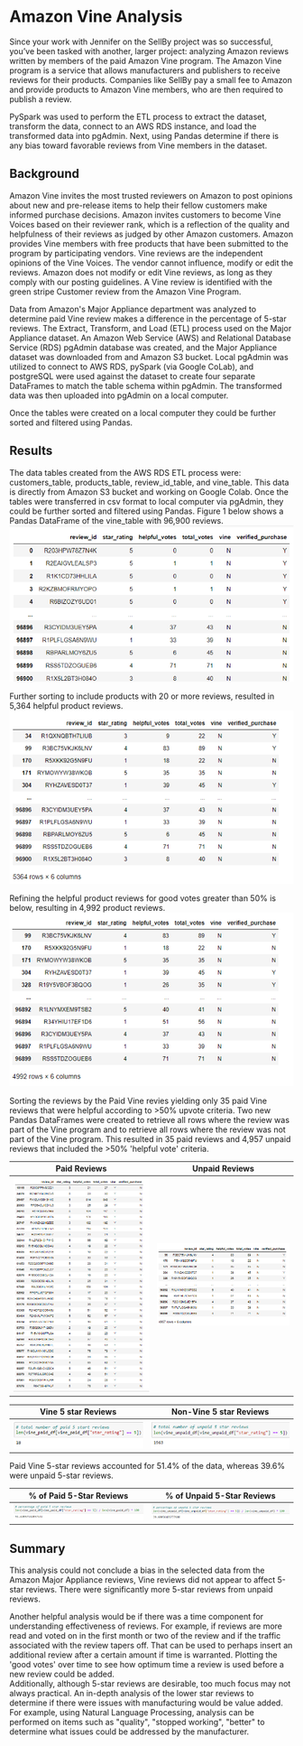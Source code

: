 # Amazon Vine Analysis

Since your work with Jennifer on the SellBy project was so successful, you’ve been tasked with another, larger project: analyzing Amazon reviews written by members of the paid Amazon Vine program. The Amazon Vine program is a service that allows manufacturers and publishers to receive reviews for their products. Companies like SellBy pay a small fee to Amazon and provide products to Amazon Vine members, who are then required to publish a review.

PySpark was used to perform the ETL process to extract the dataset, transform the data, connect to an AWS RDS instance, and load the transformed data into pgAdmin. Next, using Pandas determine if there is any bias toward favorable reviews from Vine members in the dataset. 


## Background
Amazon Vine invites the most trusted reviewers on Amazon to post opinions about new and pre-release items to help their fellow customers make informed purchase decisions. Amazon invites customers to become Vine Voices based on their reviewer rank, which is a reflection of the quality and helpfulness of their reviews as judged by other Amazon customers. Amazon provides Vine members with free products that have been submitted to the program by participating vendors. Vine reviews are the independent opinions of the Vine Voices. The vendor cannot influence, modify or edit the reviews. Amazon does not modify or edit Vine reviews, as long as they comply with our posting guidelines. A Vine review is identified with the green stripe Customer review from the Amazon Vine Program.

Data from Amazon's Major Appliance department was analyzed to determine paid Vine review makes a difference in the percentage of 5-star reviews. The Extract, Transform, and Load (ETL) process used on the Major Appliance dataset. An Amazon Web Service (AWS) and Relational Database Service (RDS) pgAdmin database was created, and the Major Appliance dataset was downloaded from and Amazon S3 bucket. Local pgAdmin was utilized to connect to AWS RDS, pySpark (via Google CoLab), and postgreSQL were used against the dataset to create four separate DataFrames to match the table schema within pgAdmin. The transformed data was then uploaded into pgAdmin on a local computer.  

Once the tables were created on a local computer they could be further sorted and filtered using Pandas.

## Results
The data tables created from the AWS RDS ETL process were: customers_table, products_table, review_id_table, and vine_table.  This data is directly from Amazon S3 bucket and working on Google Colab.
Once the tables were transferred in csv format to local computer via pgAdmin, they could be further sorted and filtered using Pandas.  Figure 1 below shows a Pandas DataFrame of the vine_table with 96,900 reviews.
![Fig - D-2_01](https://github.com/ASCHEET/Amazon_Vine_Analysis/blob/main/Resources/D-2_vine_table.png?raw=true)

Further sorting to include products with 20 or more reviews, resulted in 5,364 helpful product reviews.
![Fig - D-2_02](https://github.com/ASCHEET/Amazon_Vine_Analysis/blob/main/Resources/D-2_02_vine_helpful.png?raw=true)

Refining the helpful product reviews for good votes greater than 50% is below, resulting in 4,992 product reviews.
![Fig D-2_03](https://github.com/ASCHEET/Amazon_Vine_Analysis/blob/main/Resources/D-2_03_vine_good_helpful.png?raw=true)

Sorting the reviews by the Paid Vine revies yielding only 35 paid Vine reviews that were helpful according to >50% upvote criteria.
Two new Pandas DataFrames were created to retrieve all rows where the review was part of the Vine program and to retrieve all rows where the review was not part of the Vine program.  This resulted in 35 paid reviews and 4,957 unpaid reviews that included the >50% 'helpful vote' criteria.

Paid Reviews              |  Unpaid Reviews
:------------------------:|:-------------------------:
![Fig D-2_04](https://github.com/ASCHEET/Amazon_Vine_Analysis/blob/main/Resources/D-2_04_vine_good_helpful_Y.png?raw=true)  |  ![Fig D-2_05](https://github.com/ASCHEET/Amazon_Vine_Analysis/blob/main/Resources/D-2_05_vine_good_helpful_N.png?raw=true)



Vine 5 star Reviews       |  Non-Vine 5 star Reviews
:------------------------:|:-------------------------:
![Fig D-3_03](https://github.com/ASCHEET/Amazon_Vine_Analysis/blob/main/Resources/D-3_03_vine_5_star.png?raw=true)  |  ![Fig D-3_04](https://github.com/ASCHEET/Amazon_Vine_Analysis/blob/main/Resources/D-3_04_not-vine_5_star.png?raw=true)



Paid Vine 5-star reviews accounted for 51.4% of the data, whereas 39.6% were unpaid 5-star reviews. 

% of Paid 5-Star Reviews  |  % of Unpaid 5-Star Reviews
:------------------------:|:---------------------------:
![Fig D-3_05](https://github.com/ASCHEET/Amazon_Vine_Analysis/blob/main/Resources/D-3_05_percnetage_vine_5_star2.png?raw=true)|![Fig D-3_06](https://github.com/ASCHEET/Amazon_Vine_Analysis/blob/main/Resources/D-3_06_percnetage_non-vine_5_star2.png?raw=true)

## Summary
This analysis could not conclude a bias in the selected data from the Amazon Major Appliance reviews, Vine reviews did not appear to affect 5-star reviews.  There were significantly more 5-star reviews from unpaid reviews.

Another helpful analysis would be if there was a time component for understanding effectiveness of reviews.  For example, if reviews are more read and voted on in the first month or two of the review and if the traffic associated with the review tapers off.  That can be used to perhaps insert an additional review after a certain amount if time is warranted.  Plotting the 'good votes' over time to see how optimum time a review is used before a new review could be added.  
Additionally, although 5-star reviews are desirable, too much focus may not always practical.  An in-depth analysis of the lower star reviews to determine if there were issues with manufacturing would be value added.  For example, using Natural Language Processing, analysis can be performed on items such as "quality", "stopped working", "better" to determine what issues could be addressed by the manufacturer.














